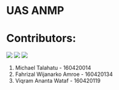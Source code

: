 # UAS ANMP

# Contributors:  
<a href="https://github.com/Talahatu"><img src="https://github.com/Talahatu.png?size=50"></a>
<a href="https://github.com/fahrizal2408"><img src="https://github.com/fahrizal2408.png?size=50"></a>
<a href="https://github.com/viqramwataf"><img src="https://github.com/viqramwataf.png?size=50"></a>
1. Michael Talahatu - 160420014  
2. Fahrizal Wijanarko Amroe - 160420134   
3. Viqram Ananta Wataf - 160420119  
